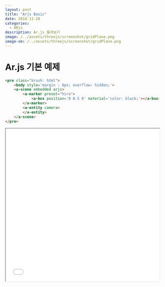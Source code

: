```yaml
---
layout: post
title: "Arjs Basic"
date: 2018-11-20
categories:
  - ARjs
description: Ar.js 돌려보기    
image: /../assets/threejs/screenshot/gridPlane.png
image-sm: /../assets/threejs/screenshot/gridPlane.png
---
```


# Ar.js 기본 예제
```html
<pre class="brush: html">
	<body style='margin : 0px; overflow: hidden;'>
	<a-scene embedded arjs>
		<a-marker preset="hiro">
	    	<a-box position='0 0.5 0' material='color: black;'></a-box>
		</a-marker>
		<a-entity camera>
		</a-entity>
	</a-scene>
</pre>
```

<iframe width="100%" height="500px;" src="{{ site.url }}/assets/resources/html/basicAr.html"></iframe>